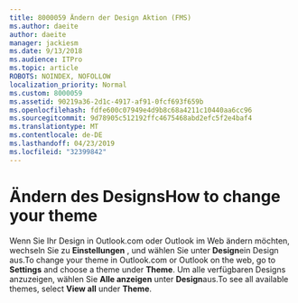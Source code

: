 ```yaml
---
title: 8000059 Ändern der Design Aktion (FMS)
ms.author: daeite
author: daeite
manager: jackiesm
ms.date: 9/13/2018
ms.audience: ITPro
ms.topic: article
ROBOTS: NOINDEX, NOFOLLOW
localization_priority: Normal
ms.custom: 8000059
ms.assetid: 90219a36-2d1c-4917-af91-0fcf693f659b
ms.openlocfilehash: fdfe600c07949e4d9b8c68a4211c10440aa6cc96
ms.sourcegitcommit: 9d78905c512192ffc4675468abd2efc5f2e4baf4
ms.translationtype: MT
ms.contentlocale: de-DE
ms.lasthandoff: 04/23/2019
ms.locfileid: "32399842"
---
```

# <a name="how-to-change-your-theme"></a><span data-ttu-id="88851-102">Ändern des Designs</span><span class="sxs-lookup"><span data-stu-id="88851-102">How to change your theme</span></span>

<span data-ttu-id="88851-103">Wenn Sie Ihr Design in Outlook.com oder Outlook im Web ändern möchten, wechseln Sie zu **Einstellungen** , und wählen Sie unter **Design**ein Design aus.</span><span class="sxs-lookup"><span data-stu-id="88851-103">To change your theme in Outlook.com or Outlook on the web, go to **Settings** and choose a theme under **Theme**.</span></span> <span data-ttu-id="88851-104">Um alle verfügbaren Designs anzuzeigen, wählen Sie **Alle anzeigen** unter **Design**aus.</span><span class="sxs-lookup"><span data-stu-id="88851-104">To see all available themes, select **View all** under **Theme**.</span></span> 
  

